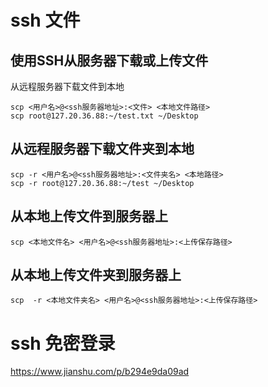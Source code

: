 
# ssh 文件
## 使用SSH从服务器下载或上传文件
从远程服务器下载文件到本地
```
scp <用户名>@<ssh服务器地址>:<文件> <本地文件路径>
scp root@127.20.36.88:~/test.txt ~/Desktop
```

## 从远程服务器下载文件夹到本地
```
scp -r <用户名>@<ssh服务器地址>:<文件夹名> <本地路径>
scp -r root@127.20.36.88:~/test ~/Desktop
```

## 从本地上传文件到服务器上
```
scp <本地文件名> <用户名>@<ssh服务器地址>:<上传保存路径> 
```
## 从本地上传文件夹到服务器上
```
scp  -r <本地文件夹名> <用户名>@<ssh服务器地址>:<上传保存路径> 
```

# ssh 免密登录
https://www.jianshu.com/p/b294e9da09ad
